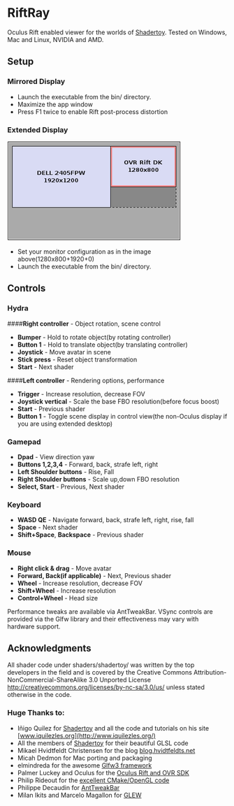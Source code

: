 # RiftRay

Oculus Rift enabled viewer for the worlds of [Shadertoy](https://shadertoy.com). Tested on Windows, Mac and Linux, NVIDIA and AMD.

## Setup

### Mirrored Display

- Launch the executable from the bin/ directory.  
- Maximize the app window  
- Press F1 twice to enable Rift post-process distortion  

### Extended Display

![Desktop layout](doc/NvidiaSettings-crop.png)  

- Set your monitor configuration as in the image above(1280x800+1920+0)  
- Launch the executable from the bin/ directory.  


## Controls  

### Hydra
####**Right controller** - Object rotation, scene control  
- **Bumper** - Hold to rotate object(by rotating controller)  
- **Button 1** - Hold to translate object(by translating controller)  
- **Joystick** - Move avatar in scene  
- **Stick press** - Reset object transformation  
- **Start** - Next shader

####**Left controller** - Rendering options, performance
- **Trigger** - Increase resolution, decrease FOV  
- **Joystick vertical** - Scale the base FBO resolution(before focus boost)  
- **Start** - Previous shader  
- **Button 1** - Toggle scene display in control view(the non-Oculus display if you are using extended desktop)  

### Gamepad
- **Dpad** - View direction yaw  
- **Buttons 1,2,3,4** - Forward, back, strafe left, right  
- **Left Shoulder buttons** - Rise, Fall  
- **Right Shoulder buttons** - Scale up,down FBO resolution  
- **Select, Start** - Previous, Next shader  

### Keyboard
- **WASD QE** - Navigate forward, back, strafe left, right, rise, fall  
- **Space** - Next shader  
- **Shift+Space**, **Backspace** - Previous shader  

### Mouse
- **Right click & drag** - Move avatar  
- **Forward, Back(if applicable)** - Next, Previous shader  
- **Wheel** - Increase resolution, decrease FOV  
- **Shift+Wheel** - Increase resolution  
- **Control+Wheel** - Head size  


Performance tweaks are available via AntTweakBar. VSync controls are provided via the Glfw library and their effectiveness may vary with hardware support.

## Acknowledgments

All shader code under shaders/shadertoy/ was written by the top developers in the field and is covered by the Creative Commons Attribution-NonCommercial-ShareAlike 3.0 Unported License <http://creativecommons.org/licenses/by-nc-sa/3.0/us/> unless stated otherwise in the code.  

### Huge Thanks to:
- Iñigo Quilez for [Shadertoy](https://shadertoy.com) and all the code and tutorials on his site [www.iquilezles.org](http://www.iquilezles.org/)  
- All the members of [Shadertoy](https://shadertoy.com) for their beautiful GLSL code  
- Mikael Hvidtfeldt Christensen for the blog [blog.hvidtfeldts.net](http://blog.hvidtfeldts.net/)  
- Micah Dedmon for Mac porting and packaging  
- elmindreda for the awesome [Glfw3 framework](https://github.com/glfw/glfw)   
- Palmer Luckey and Oculus for the [Oculus Rift and OVR SDK](http://www.oculusvr.com/)  
- Philip Rideout for the [excellent CMake/OpenGL code](http://github.prideout.net/)  
- Philippe Decaudin for [AntTweakBar](http://anttweakbar.sourceforge.net/doc/)  
- Milan Ikits and Marcelo Magallon for [GLEW](http://glew.sourceforge.net/)  
